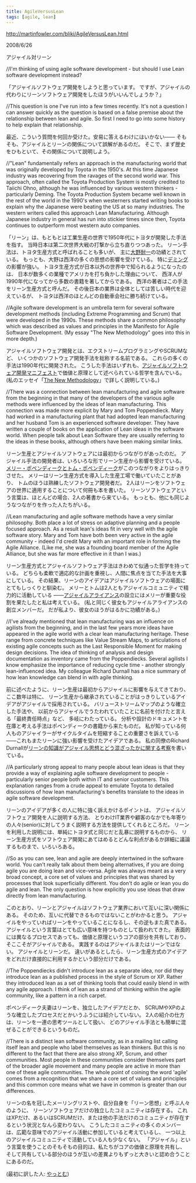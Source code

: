 ```yaml
---
title: AgileVersusLean
tags: [agile, lean]
---
```


http://martinfowler.com/bliki/AgileVersusLean.html

2008/6/26

アジャイル対リーン

//I'm thinking of using agile software development - but should I use Lean software development instead?

「アジャイルソフトウェア開発をしようと思っています。
ですが、アジャイルの代わりにリーンソフトウェア開発をしたほうがいいんでしょうか？」

//This question is one I've run into a few times recently. It's not a question I can answer quickly as the question is based on a false premise about the relationship between lean and agile. So first I need to go into some history to help explain that relationship.

最近、こういう質問を何回か受けた。安易に答えるわけにはいかない——
そもそも、アジャイルとリーンの関係について誤解があるのだ。
そこで、まず歴史をひもといて、その関係について説明しよう。

//"Lean" fundamentally refers an approach in the manufacturing world that was originally developed by Toyota in the 1950's. At this time Japanese industry was recovering from the ravages of the second world war. This approach, often called the Toyota Production System is mostly credited to Taiichi Ohno, although he was influenced by various western thinkers - particularly Deming. The Toyota Production System became well known in the rest of the world in the 1990's when westerners started writing books to explain why the Japanese were beating the US at so many industries. The western writers called this approach Lean Manufacturing. Although Japanese industry in general has run into stickier times since then, Toyota continues to outperform most western auto companies.

「リーン」は、もともとは工業生産の世界で1950年代にトヨタが開発した手法を指す。
当時日本は第二次世界大戦の打撃から立ち直りつつあった。
リーン手法は、トヨタ生産方式と呼ばれることも多いが、
主に[大野耐一](http://en.wikipedia.org/wiki/Taiichi_Ohno)の功績とされている。
もっとも、大野は西洋の多くの思想の影響を受けている。
特に[デミング](http://en.wikipedia.org/wiki/W._Edwards_Deming)の影響が強い。
トヨタ生産方式が日本以外の世界中で知られるようになったのは、
日本が数多くの業種でアメリカを打ち負かした理由について、
西洋人が1990年代になってから多数の書籍を著してからである。
西洋の著者はこの手法をリーン生産方式と呼んだ。
その後日本の業界は全体としては苦しい時代を迎えているが、
トヨタは西洋のほとんどの自動車会社に勝ち続けている。

//Agile software development is an umbrella term for several software development methods (including Extreme Programming and Scrum) that were developed in the 1990s. These methods share a common philosophy which was described as values and principles in the Manifesto for Agile Software Development. (My essay "The New Methodology" goes into this in more depth.)

アジャイルソフトウェア開発とは、エクストリームプログラミングやSCRUMなど、
いくつかのソフトウェア開発手法を総称する名前である。
これらの多くの手法は1990年代に開発された。
こうした手法はいずれも、[アジャイルソフトウェア開発マニフェスト](http://agilemanifesto.org/)で価値と原理として述べられている哲学を含んでいる。
(私のエッセイ「[The New Methodology](http://martinfowler.com/articles/newMethodology.html)」で詳しく説明している。)

//There was a connection between lean manufacturing and agile software from the beginning in that many of the developers of the various agile methods were influenced by the ideas of lean manufacturing. This connection was made more explicit by Mary and Tom Poppendieck. Mary had worked in a manufacturing plant that had adopted lean manufacturing and her husband Tom is an experienced software developer. They have written a couple of books on the application of Lean ideas in the software world. When people talk about Lean Software they are usually referring to the ideas in these books, although others have been making similar links.

リーン生産とアジャイルソフトウェアには最初からつながりがあったのだ。
アジャイル手法の開発者は、いろいろな形でリーン生産から影響を受けている。
[メリー・ポペンディークとトム・ポペンディーク](http://www.poppendieck.com/)がこのつながりをよりはっきりさせた。
メリーはリーン生産方式を導入した生産工場で働いていたことがあり、
トムのほうは熟練したソフトウェア開発者だ。
2人はリーンをソフトウェアの世界に適用することについて何冊も本を書いた。
リーンソフトウェアという言葉は、ほとんどの場合、2人の著書から来ている。
もっとも、他にも同じようなつながりを作った人たちがいる。

//Lean manufacturing and agile software methods have a very similar philosophy. Both place a lot of stress on adaptive planning and a people focused approach. As a result lean's ideas fit in very well with the agile software story. Mary and Tom have both been very active in the agile community - indeed I'd credit Mary with an important role in forming the Agile Alliance. (Like me, she was a founding board member of the Agile Alliance, but she was far more effective in it than I was.)

リーン生産方式とアジャイルソフトウェア手法はきわめて似通った哲学を持っている。
どちらも柔軟で適応的な計画を重視し、人間に焦点を当てた手法を大事にしている。
その結果、リーンのアイデアはアジャイルソフトウェアの場面にとてもしっくりと馴染む。
メリーとトムは2人ともアジャイルコミュニティで精力的に活動している
——[アジャイルアライアンス](http://www.agilealliance.org/)の設立にはメリーが重要な役割を果たしたと私は考えている。
(私と同じく彼女もアジャイルアライアンスの創立メンバーだ。
だが私より、彼女のほうがはるかに功績がある。)

//I've already mentioned that lean manufacturing was an influence on agilists from the beginning, and in the last few years more ideas have appeared in the agile world with a clear lean manufacturing heritage. These range from concrete techniques like Value Stream Maps, to articulations of existing agile concepts such as the Last Responsible Moment for making design decisions. The idea of thinking of analysis and design documentation as inventory came from the Poppendiecks. Several agilists I know emphasize the importance of reducing cycle time - another strongly lean-influenced idea. My colleague Richard Durnall has a nice summary of how lean knowledge can blend in with agile thinking.

前に述べたように、リーン生産は最初からアジャイルに影響を与えてきており、ここ数年は特に、
リーン生産から継承されていることがはっきりしているアイデアがアジャイルで採用されている。
バリューストリームマップのような確立した手法や、
以前からアジャイルでうたわれていたことに名前を付けたと言える「最終責任時点」など、
多岐にわたっている。
分析や設計のドキュメントを在庫と考える手法はポペンディークの書籍から来たものだ。
私が知っている何人ものアジャイラーがサイクルタイムを短縮することの重要さを訴えている
——これもまたリーンに強い影響を受けたアイデアである。
私の同僚のRichard Durnallが[リーンの知識がアジャイル思想とどう混ざったかに関する考察](http://www.richarddurnall.com/?p=44#more-44)を書いている。

//A particularly strong appeal to many people about lean ideas is that they provide a way of explaining agile software development to people - particularly senior people both within IT and senior customers. This explanation ranges from a crude appeal to emulate Toyota to detailed discussions of how lean manufacturing's benefits translate to the ideas in agile software development.

リーンのアイデアが多くの人に特に強く訴えかけるポイントは、
アジャイルソフトウェア開発を人に説明する方法、
とりわけIT業界や顧客のなかでも年寄りの人々(senior)に対してうまく説明する方法を提供してくれるところだ。
リーンを利用した説明には、単純にトヨタ式と同じだと乱暴に説明するものから、
リーン生産方式をソフトウェア開発にあてはめるとどんな利点があるか詳細に議論するものまで、いろいろある。

//So as you can see, lean and agile are deeply intertwined in the software world. You can't really talk about them being alternatives, if you are doing agile you are doing lean and vice-versa. Agile was always meant as a very broad concept, a core set of values and principles that was shared by processes that look superficially different. You don't do agile or lean you do agile and lean. The only question is how explicitly you use ideas that draw directly from lean manufacturing.

このとおり、リーンとアジャイルはソフトウェア業界において互いに深い関係にある。
そのため、互いに代替できるものではないことがわかると思う。
アジャイルをやっていればリーンをやっていることになるし、その逆もまた真である。
アジャイルという言葉はとても広い意味を持つものとして扱われてきた。
表面的には異なるプロセスであっても、価値と原理というコアの部分を共有しており、そここそがアジャイルである。
実践するのはアジャイルまたはリーンではない。
アジャイルとリーンだ。
違いがあるとしたら、リーン生産方式のアイデアをどれだけ直接的に利用するかという部分だけである。

//The Poppendiecks didn't introduce lean as a separate idea, nor did they introduce lean as a published process in the style of Scrum or XP. Rather they introduced lean as a set of thinking tools that could easily blend in with any agile approach. I think of lean as a strand of thinking within the agile community, like a pattern in a rich carpet.

ポペンディーク夫妻はリーンを、独立したアイデアだとか、
SCRUMやXPのような確立したプロセスだとかいうふうには紹介していない。
2人の紹介の仕方は、リーンを一連の思考ツールとして扱い、
どのアジャイル手法とも簡単に混ぜることができるというものだ。

//There is a distinct lean software community, as in a mailing list calling itself lean and people who label themselves as lean thinkers. But this is no different to the fact that there are also strong XP, Scrum, and other communities. Most people in these communities consider themselves part of the broader agile movement and many people are active in more than one of these agile communities. The whole point of coining the word 'agile' comes from a recognition that we share a core set of values and principles and this common core means what we have in common is greater than our differences.

リーンの名を冠したメーリングリストや、自分自身を「リーン思想」と呼ぶ人々のように、
リーンソフトウェアだけの独立したコミュニティは存在する。
これはXPだけ、あるいはSCRUMだけ、または他の手法だけのコミュニティが存在するという状況となんら変わりない。
こうしたコミュニティの多くのメンバーは、広範な意味でのアジャイル活動に参加していると考えているし、
一つ以上のアジャイルコミュニティで活動している人も少なくない。
「アジャイル」という言葉を使うことのそもそもの目的は、私たちがコアの価値と原理を共有し、
そして共有している部分のほうが互いの差異よりもずっと大きいと認め合うことにあるのだ。

(最初に訳した人: [やっとむ](http://d.hatena.ne.jp/yach/))
